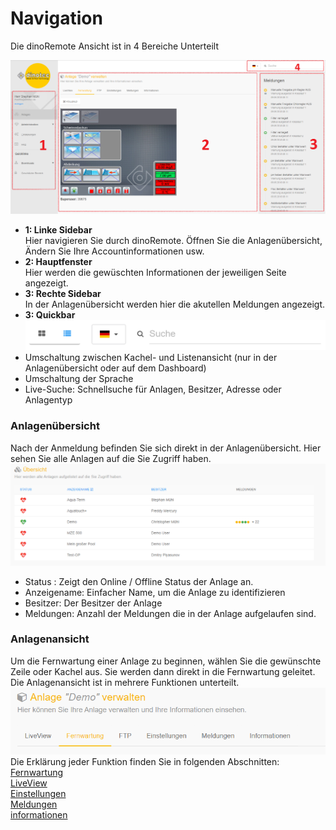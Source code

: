 # Navigation

Die dinoRemote Ansicht ist in 4 Bereiche Unterteilt

![image alt text](../assets/overview.png)

+ **1: Linke Sidebar**  
    Hier navigieren Sie durch dinoRemote. Öffnen Sie die Anlagenübersicht, Ändern Sie Ihre Accountinformationen usw.
+ **2: Hauptfenster**  
    Hier werden die gewüschten Informationen der jeweiligen Seite angezeigt.
+ **3: Rechte Sidebar**  
    In der Anlagenübersicht werden hier die akutellen Meldungen angezeigt.
+ **3: Quickbar**   
![image alt text](../assets/navbar.png)
+ Umschaltung zwischen Kachel- und Listenansicht (nur in der Anlagenübersicht oder auf dem Dashboard)
+ Umschaltung der Sprache
+ Live-Suche: Schnellsuche für Anlagen, Besitzer, Adresse oder Anlagentyp


### Anlagenübersicht ###
Nach der Anmeldung befinden Sie sich direkt in der Anlagenübersicht. Hier sehen Sie alle Anlagen auf die Sie Zugriff haben.
![image alt text](../assets/systems.png)

+ Status :        Zeigt den Online / Offline Status der Anlage an.
+ Anzeigename:    Einfacher Name, um die Anlage zu identifizieren
+ Besitzer:       Der Besitzer der Anlage
+ Meldungen:      Anzahl der Meldungen die in der Anlage aufgelaufen sind.

### Anlagenansicht ###
Um die Fernwartung einer Anlage zu beginnen, wählen Sie die gewünschte Zeile oder Kachel aus. Sie werden dann direkt in die Fernwartung geleitet.
Die Anlagenansicht ist in mehrere Funktionen unterteilt.
![image alt text](../assets/system.png)
Die Erklärung jeder Funktion finden Sie in folgenden Abschnitten:  
[Fernwartung](de-de/vnc)  
[LiveView](de-de/liveview)  
[Einstellungen](de-de/settings)  
[Meldungen](de-de/email)  
[informationen](de-de/info)  





